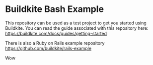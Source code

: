 # Buildkite Bash Example

This repository can be used as a test project to get you started using Buildkite. You can read the guide associated with this repository here: https://buildkite.com/docs/guides/getting-started

There is also a Ruby on Rails example repository https://github.com/buildkite/rails-example

Wow